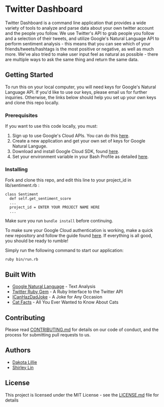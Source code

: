 # Twitter Dashboard

Twitter Dashboard is a command line application that provides a wide variety of tools to analyze and parse data about your own twitter account and the people you follow. We use Twitter's API to grab people you follow and a selection of their tweets, and utilize Google's Natural Language API to perform sentiment analysis - this means that you can see which of your friends/tweets/hashtags is the most positive or negative, as well as much more. We've also tried to make user input feel as natural as possible - there are multiple ways to ask the same thing and return the same data.

## Getting Started

To run this on your local computer, you will need keys for Google's Natural Language API. If you'd like to use our keys, please email us for further inquiries. Otherwise, the links below should help you set up your own keys and clone this repo locally.

### Prerequisites

If you want to use this code locally, you must:
  1. Sign up to use Google's Cloud APIs. You can do this [here](https://cloud.google.com/apis/).
  2. Create a new application and get your own set of keys for Google Natural Languge.
  3. Download and install Google Cloud SDK, found [here](https://cloud.google.com/sdk/).
  4. Set your environment variable in your Bash Profile as detailed [here](https://cloud.google.com/natural-language/docs/auth).

### Installing

Fork and clone this repo, and edit this line to your project_id in lib/sentiment.rb :

```
class Sentiment
  def self.get_sentiment_score
  ...
  project_id = ENTER YOUR PROJECT NAME HERE
  ...
```

Make sure you run ```bundle install``` before continuing.

To make sure your Google Cloud authentication is working, make a quick new repository and follow the guide found [here](https://cloud.google.com/natural-language/docs/quickstart-client-libraries). If everything is all good, you should be ready to rumble!

Simply run the following command to start our application:

```
ruby bin/run.rb
```

## Built With

* [Google Natural Language](https://cloud.google.com/natural-language/) - Text Analysis
* [Twitter Ruby Gem](https://github.com/sferik/twitter) - A Ruby Interface to the Twitter API
* [ICanHazDadJoke](https://icanhazdadjoke.com/) - A Joke for Any Occasion
* [Cat Facts](https://catfact.ninja/) - All You Ever Wanted to Know About Cats

## Contributing

Please read [CONTRIBUTING.md](CONTRIBUTING.md) for details on our code of conduct, and the process for submitting pull requests to us.

## Authors

* [Dakota Lillie](https://github.com/dakotalillie)
* [Shirley Lin](https://github.com/slin12)

## License

This project is licensed under the MIT License - see the [LICENSE.md](LICENSE.md) file for details
